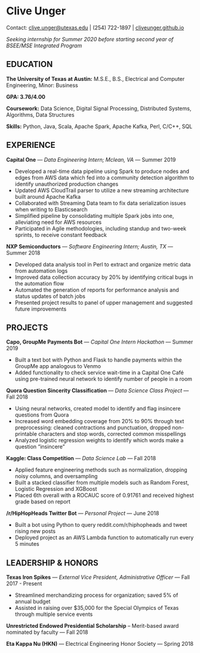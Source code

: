 # Clive Unger

Contact: clive.unger@utexas.edu | (254) 722-1897 | [cliveunger.github.io](cliveunger.github.io)

*Seeking internship for Summer 2020 before starting second year of BSEE/MSE Integrated Program*

## EDUCATION

**The University of Texas at Austin:** M.S.E., B.S., Electrical and Computer Engineering, Minor: Business

**GPA: 3.76/4.00**

**Coursework:** Data Science, Digital Signal Processing, Distributed Systems, Algorithms, Data Structures

**Skills:** Python, Java, Scala, Apache Spark, Apache Kafka, Perl, C/C++, SQL

## EXPERIENCE

**Capital One** — *Data Engineering Intern; Mclean, VA* — Summer 2019 

- Developed a real-time data pipeline using Spark to produce nodes and edges from AWS data which fed into a community detection algorithm to identify unauthorized production changes
- Updated AWS CloudTrail parser to utilize a new streaming architecture built around Apache Kafka
- Collaborated with Streaming Data team to fix data serialization issues when writing to Elasticsearch
- Simplified pipeline by consolidating multiple Spark jobs into one, alleviating need for AWS resources
- Participated in Agile methodologies, including standup and two-week sprints, to receive constant feedback

**NXP Semiconductors** — *Software Engineering Intern; Austin, TX* — Summer 2018

- Developed data analysis tool in Perl to extract and organize metric data from automation logs
- Improved data collection accuracy by 20% by identifying critical bugs in the automation flow
- Automated the generation of reports for performance analysis and status updates of batch jobs
- Presented project results to panel of upper management and suggested future improvements

## PROJECTS

**Capo, GroupMe Payments Bot** — *Capital One Intern Hackathon* — Summer 2019

- Built a text bot with Python and Flask to handle payments within the GroupMe app analogous to Venmo
- Added functionality to check service wait-time in a Capital One Café using pre-trained neural network to identify number of people in a room

**Quora Question Sincerity Classification** — *Data Science Class Project* — Fall 2018

- Using neural networks, created model to identify and flag insincere questions from Quora
- Increased word embedding coverage from 20% to 90% through text preprocessing: cleaned contractions and punctuation, dropped non-printable characters and stop words, corrected common misspellings
- Analyzed logistic regression weights to identify which words make a question “insincere”

**Kaggle: Class Competition** — *Data Science Lab* — Fall 2018

- Applied feature engineering methods such as normalization, dropping noisy columns, and oversampling
- Built a stacked classifier from multiple models such as Random Forest, Logistic Regression and XGBoost
- Placed 6th overall with a ROCAUC score of 0.91761 and received highest grade based on report

**/r/HipHopHeads Twitter Bot** — *Personal Project* — June 2018

- Built a bot using Python to query reddit.com/r/hiphopheads and tweet rising new posts
- Deployed project as an AWS Lambda function to automatically run every 5 minutes

## LEADERSHIP & HONORS

**Texas Iron Spikes** — *External Vice President, Administrative Officer* — Fall 2017 - Present

- Streamlined merchandizing process for organization; saved 5% of annual budget
- Assisted in raising over $35,000 for the Special Olympics of Texas through multiple service events

**Unrestricted Endowed Presidential Scholarship** – Merit-based award nominated by faculty — Fall 2018

**Eta Kappa Nu (HKN)** — Electrical Engineering Honor Society — Spring 2018
